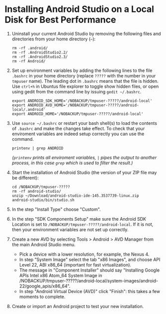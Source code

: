 # Installing Android Studio on a Local Disk for Best Performance

1. Uninstall your current Android Studio by removing the following files and directories from your home directory (`~`):

    ```
    rm -rf .android/
    rm -rf .AndroidStudio2.2/
    rm -rf .AndroidStudio2.3/
    rm -rf Android/
    ```

2. Set up environment variables by adding the following lines to the file `.bashrc` in your home directory (replace `?????` with the number in your `tmpuser` name). The leading dot in `.bashrc` means that the file is hidden. Use `ctrl+h` in Ubuntus file explorer to toggle show hidden files, or open using gedit from the command line by issuing `gedit ~/.bashrc`.

    ```
    export ANDROID_SDK_HOME='/NOBACKUP/tmpuser-?????/android-local'
    export ANDROID_AVD_HOME='/NOBACKUP/tmpuser-?????/android-local/.android'
    export ANDROID_HOME='/NOBACKUP/tmpuser-?????/android-local'
    ```

3. Use `source ~/.bashrc` or restart your bash shell(s) to load the contents of `.bashrc` and make the changes take effect. To check that your enviroment variables are indeed setup correctly you can use the command.

    ```
    printenv | grep ANDROID
    ```

    *(`printenv` prints all enviroment variables, `|` pipes the output to another process, in this case `grep` which is used to filter the result.)*
4. Start the installation of Android Studio (the version of your ZIP file may be different):

    ```
    cd /NOBACKUP/tmpuser-?????
    rm -rf android-studio/
    unzip ~/Download/android-studio-ide-145.3537739-linux.zip
    android-studio/bin/studio.sh
    ```

5. In the step "Install Type" choose "Custom".

6. In the step "SDK Components Setup" make sure the Android SDK Location is set to `/NOBACKUP/tmpuser-?????/android-local`. If it is not, then your environment variables are not set up correctly.

7. Create a new AVD by selecting Tools > Android > AVD Manager from the main Android Studio menu.
   - Pick a device with a lower resolution, for example, the Nexus 4.
   - In step "System Image" select the tab "x86 Images", and choose API Level 22, ABI x86_64 (important for fast virtualization).
   - The message in "Component Installer" should say "Installing Google APIs Intel x86 Atom_64 System Image in /NOBACKUP/tmpuser-?????/android-local/system-images/android-22/google_apis/x86_64".
   - In step "Android Virtual Device (AVD)" click "Finish": this takes a few moments to complete.

8. Create or import an Android project to test your new installation.
